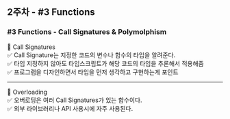 ## 2주차 - #3 Functions

### #3 Functions - Call Signatures & Polymolphism <br>
📌 Call Signatures <br>
✅ Call Signature는 지정한 코드의 변수나 함수의 타입을 알려준다. <br>
✅ 타입 지정하지 않아도 타입스크립트가 해당 코드의 타입을 추론해서 적용해줌 <br>
✅ 프로그램을 디자인하면서 타입을 먼저 생각하고 구현하는게 포인트 <br>
<hr>

📌 Overloading <br>
✅ 오버로딩은 여러 Call Signatures가 있는 함수이다. <br>
✅ 외부 라이브러리나 API 사용시에 자주 사용된다. <br>
